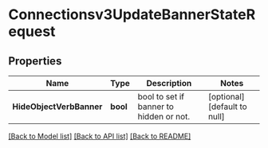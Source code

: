 # Connectionsv3UpdateBannerStateRequest

## Properties
Name | Type | Description | Notes
------------ | ------------- | ------------- | -------------
**HideObjectVerbBanner** | **bool** | bool to set if banner to hidden or not. | [optional] [default to null]

[[Back to Model list]](../README.md#documentation-for-models) [[Back to API list]](../README.md#documentation-for-api-endpoints) [[Back to README]](../README.md)

